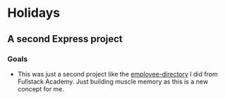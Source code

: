 # Holidays
## A second Express project 
### Goals
* This was just a second project like the [employee-directory](https://github.com/newmanwell/employee-directory) I did from Fullstack Academy. Just building muscle memory as this is a new concept for me.